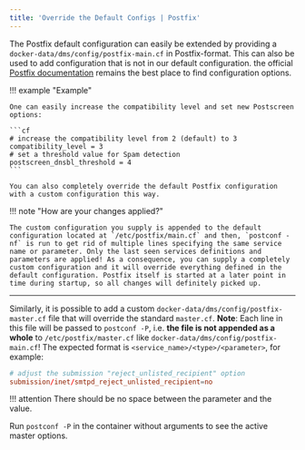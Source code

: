 ```yaml
---
title: 'Override the Default Configs | Postfix'
---
```


The Postfix default configuration can easily be extended by providing a `docker-data/dms/config/postfix-main.cf` in Postfix-format. This can also be used to add configuration that is not in our default configuration. the official [Postfix documentation](http://www.postfix.org/documentation.html) remains the best place to find configuration options.

!!! example "Example"

    One can easily increase the compatibility level and set new Postscreen options:

    ```cf
    # increase the compatibility level from 2 (default) to 3
    compatibility_level = 3
    # set a threshold value for Spam detection
    postscreen_dnsbl_threshold = 4
    ```

    You can also completely override the default Postfix configuration with a custom configuration this way.

!!! note "How are your changes applied?"

    The custom configuration you supply is appended to the default configuration located at `/etc/postfix/main.cf` and then, `postconf -nf` is run to get rid of multiple lines specifying the same service name or parameter. Only the last seen services definitions and parameters are applied! As a consequence, you can supply a completely custom configuration and it will override everything defined in the default configuration. Postfix itself is started at a later point in time during startup, so all changes will definitely picked up.

---

Similarly, it is possible to add a custom `docker-data/dms/config/postfix-master.cf` file that will override the standard `master.cf`. **Note**: Each line in this file will be passed to `postconf -P`, i.e. **the file is not appended as a whole** to `/etc/postfix/master.cf` like `docker-data/dms/config/postfix-main.cf`! The expected format is `<service_name>/<type>/<parameter>`, for example:

```cf
# adjust the submission "reject_unlisted_recipient" option
submission/inet/smtpd_reject_unlisted_recipient=no
```

!!! attention
    There should be no space between the parameter and the value.

Run `postconf -P` in the container without arguments to see the active master options.
